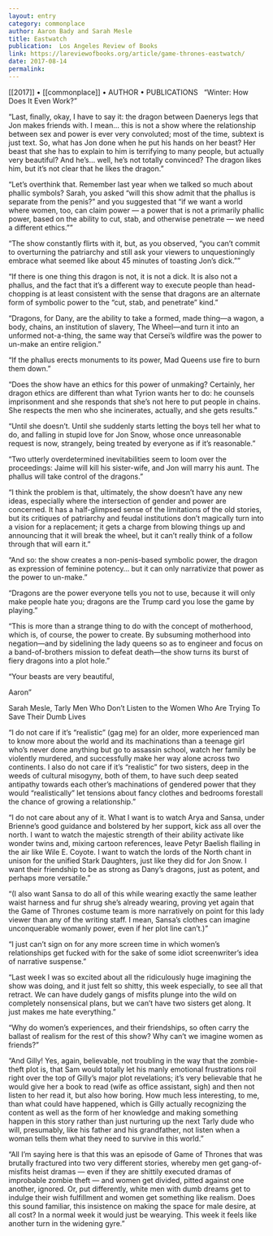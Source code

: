 ```yaml
---
layout: entry
category: commonplace
author: Aaron Bady and Sarah Mesle
title: Eastwatch
publication:  Los Angeles Review of Books
link: https://lareviewofbooks.org/article/game-thrones-eastwatch/
date: 2017-08-14
permalink: 
---
```


[[2017]] • [[commonplace]] • AUTHOR • PUBLICATIONS 
 
“Winter: How Does It Even Work?”

“Last, finally, okay, I have to say it: the dragon between Daenerys legs that Jon makes friends with. I mean… this is not a show where the relationship between sex and power is ever very convoluted; most of the time, subtext is just text. So, what has Jon done when he put his hands on her beast? Her beast that she has to explain to him is terrifying to many people, but actually very beautiful? And he’s… well, he’s not totally convinced? The dragon likes him, but it’s not clear that he likes the dragon.”

“Let’s overthink that. Remember last year when we talked so much about phallic symbols? Sarah, you asked “will this show admit that the phallus is separate from the penis?” and you suggested that “if we want a world where women, too, can claim power — a power that is not a primarily phallic power, based on the ability to cut, stab, and otherwise penetrate — we need a different ethics.””

“The show constantly flirts with it, but, as you observed, “you can’t commit to overturning the patriarchy and still ask your viewers to unquestioningly embrace what seemed like about 45 minutes of toasting Jon’s dick.””

“If there is one thing this dragon is not, it is not a dick. It is also not a phallus, and the fact that it’s a different way to execute people than head-chopping is at least consistent with the sense that dragons are an alternate form of symbolic power to the “cut, stab, and penetrate” kind.”

“Dragons, for Dany, are the ability to take a formed, made thing—a wagon, a body, chains, an institution of slavery, The Wheel—and turn it into an unformed not-a-thing, the same way that Cersei’s wildfire was the power to un-make an entire religion.”

“If the phallus erects monuments to its power, Mad Queens use fire to burn them down.”

“Does the show have an ethics for this power of unmaking? Certainly, her dragon ethics are different than what Tyrion wants her to do: he counsels imprisonment and she responds that she’s not here to put people in chains. She respects the men who she incinerates, actually, and she gets results.”

“Until she doesn’t. Until she suddenly starts letting the boys tell her what to do, and falling in stupid love for Jon Snow, whose once unreasonable request is now, strangely, being treated by everyone as if it’s reasonable.”

“Two utterly overdetermined inevitabilities seem to loom over the proceedings: Jaime will kill his sister-wife, and Jon will marry his aunt. The phallus will take control of the dragons.”

“I think the problem is that, ultimately, the show doesn’t have any new ideas, especially where the intersection of gender and power are concerned. It has a half-glimpsed sense of the limitations of the old stories, but its critiques of patriarchy and feudal institutions don’t magically turn into a vision for a replacement; it gets a charge from blowing things up and announcing that it will break the wheel, but it can’t really think of a follow through that will earn it.”

“And so: the show creates a non-penis-based symbolic power, the dragon as expression of feminine potency… but it can only narrativize that power as the power to un-make.”

“Dragons are the power everyone tells you not to use, because it will only make people hate you; dragons are the Trump card you lose the game by playing.”

“This is more than a strange thing to do with the concept of motherhood, which is, of course, the power to create. By subsuming motherhood into negation—and by sidelining the lady queens so as to engineer and focus on a band-of-brothers mission to defeat death—the show turns its burst of fiery dragons into a plot hole.”

“Your beasts are very beautiful,

Aaron”





Sarah Mesle, Tarly Men Who Don’t Listen to the Women Who Are Trying To Save Their Dumb Lives


“I do not care if it’s “realistic” (gag me) for an older, more experienced man to know more about the world and its machinations than a teenage girl who’s never done anything but go to assassin school, watch her family be violently murdered, and successfully make her way alone across two continents. I also do not care if it’s “realistic” for two sisters, deep in the weeds of cultural misogyny, both of them, to have such deep seated antipathy towards each other’s machinations of gendered power that they would “realistically” let tensions about fancy clothes and bedrooms forestall the chance of growing a relationship.”


“I do not care about any of it. What I want is to watch Arya and Sansa, under Brienne’s good guidance and bolstered by her support, kick ass all over the north. I want to watch the majestic strength of their ability activate like wonder twins and, mixing cartoon references, leave Petyr Baelish flailing in the air like Wile E. Coyote. I want to watch the lords of the North chant in unison for the unified Stark Daughters, just like they did for Jon Snow. I want their friendship to be as strong as Dany’s dragons, just as potent, and perhaps more versatile.”


“(I also want Sansa to do all of this while wearing exactly the same leather waist harness and fur shrug she’s already wearing, proving yet again that the Game of Thrones costume team is more narratively on point for this lady viewer than any of the writing staff. I mean, Sansa’s clothes can imagine unconquerable womanly power, even if her plot line can’t.)”


“I just can’t sign on for any more screen time in which women’s relationships get fucked with for the sake of some idiot screenwriter’s idea of narrative suspense.”


“Last week I was so excited about all the ridiculously huge imagining the show was doing, and it just felt so shitty, this week especially, to see all that retract. We can have dudely gangs of misfits plunge into the wild on completely nonsensical plans, but we can’t have two sisters get along. It just makes me hate everything.”


“Why do women’s experiences, and their friendships, so often carry the ballast of realism for the rest of this show? Why can’t we imagine women as friends?”


“And Gilly! Yes, again, believable, not troubling in the way that the zombie-theft plot is, that Sam would totally let his manly emotional frustrations roil right over the top of Gilly’s major plot revelations; it’s very believable that he would give her a book to read (wife as office assistant, sigh) and then not listen to her read it, but also how boring. How much less interesting, to me, than what could have happened, which is Gilly actually recognizing the content as well as the form of her knowledge and making something happen in this story rather than just nurturing up the next Tarly dude who will, presumably, like his father and his grandfather, not listen when a woman tells them what they need to survive in this world.”


“All I’m saying here is that this was an episode of Game of Thrones that was brutally fractured into two very different stories, whereby men get gang-of-misfits heist dramas — even if they are shittily executed dramas of improbable zombie theft — and women get divided, pitted against one another, ignored. Or, put differently, white men with dumb dreams get to indulge their wish fulfillment and women get something like realism. Does this sound familiar, this insistence on making the space for male desire, at all cost? In a normal week it would just be wearying. This week it feels like another turn in the widening gyre.”


